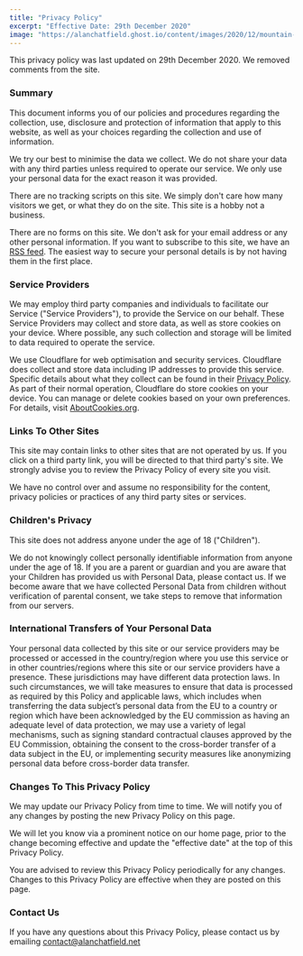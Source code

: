 ```yaml
---
title: "Privacy Policy"
excerpt: "Effective Date: 29th December 2020"
image: "https://alanchatfield.ghost.io/content/images/2020/12/mountain-road-1556177_rgb-1.jpg"
---
```


This privacy policy was last updated on 29th December 2020. We removed comments from the site. 


### Summary

This document informs you of our policies and procedures regarding the collection, use, disclosure and protection of information that apply to this website, as well as your choices regarding the collection and use of information.

We try our best to minimise the data we collect. We do not share your data with any third parties unless required to operate our service. We only use your personal data for the exact reason it was provided.

There are no tracking scripts on this site. We simply don't care how many visitors we get, or what they do on the site. This site is a hobby not a business.

There are no forms on this site. We don't ask for your email address or any other personal information. If you want to subscribe to this site, we have an [RSS feed](https://marketingviatechnology.com/rss/). The easiest way to secure your personal details is by not having them in the first place.


### Service Providers

We may employ third party companies and individuals to facilitate our Service ("Service Providers"), to provide the Service on our behalf. These Service Providers may collect and store data, as well as store cookies on your device. Where possible, any such collection and storage will be limited to data required to operate the service. 

We use Cloudflare for web optimisation and security services. Cloudflare does collect and store data including IP addresses to provide this service. Specific details about what they collect can be found in their [Privacy Policy](https://www.cloudflare.com/privacypolicy/). As part of their normal operation, Cloudflare do store cookies on your device. You can manage or delete cookies based on your own preferences. For details, visit [AboutCookies.org](http://AboutCookies.org).


### Links To Other Sites

This site may contain links to other sites that are not operated by us. If you click on a third party link, you will be directed to that third party's site. We strongly advise you to review the Privacy Policy of every site you visit.

We have no control over and assume no responsibility for the content, privacy policies or practices of any third party sites or services.


### Children's Privacy

This site does not address anyone under the age of 18 ("Children").

We do not knowingly collect personally identifiable information from anyone under the age of 18. If you are a parent or guardian and you are aware that your Children has provided us with Personal Data, please contact us. If we become aware that we have collected Personal Data from children without verification of parental consent, we take steps to remove that information from our servers.


### International Transfers of Your Personal Data

Your personal data collected by this site or our service providers may be processed or accessed in the country/region where you use this service or in other countries/regions where this site or our service providers have a presence. These jurisdictions may have different data protection laws. In such circumstances, we will take measures to ensure that data is processed as required by this Policy and applicable laws, which includes when transferring the data subject’s personal data from the EU to a country or region which have been acknowledged by the EU commission as having an adequate level of data protection, we may use a variety of legal mechanisms, such as signing standard contractual clauses approved by the EU Commission, obtaining the consent to the cross-border transfer of a data subject in the EU, or implementing security measures like anonymizing personal data before cross-border data transfer.


### Changes To This Privacy Policy

We may update our Privacy Policy from time to time. We will notify you of any changes by posting the new Privacy Policy on this page.

We will let you know via a prominent notice on our home page, prior to the change becoming effective and update the "effective date" at the top of this Privacy Policy.

You are advised to review this Privacy Policy periodically for any changes. Changes to this Privacy Policy are effective when they are posted on this page.

### Contact Us

If you have any questions about this Privacy Policy, please contact us by emailing [contact@alanchatfield.net](mailto:contact@alanchatfield.net)

